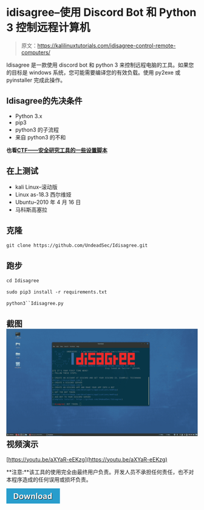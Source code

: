 # idisagree–使用 Discord Bot 和 Python 3 控制远程计算机

> 原文：<https://kalilinuxtutorials.com/idisagree-control-remote-computers/>

Idisagree 是一款使用 discord bot 和 python 3 来控制远程电脑的工具。如果您的目标是 windows 系统，您可能需要编译您的有效负载。使用 py2exe 或 pyinstaller 完成此操作。

## **Idisagree**的先决条件

*   Python 3.x
*   pip3
*   python3 的子流程
*   来自 python3 的不和

**也看[CTF——安全研究工具的一些设置脚本](https://kalilinuxtutorials.com/ctf-scripts-security-tools/)**

## **在**上测试

*   kali Linux–滚动版
*   Linux as-18.3 西尔维娅
*   Ubuntu–2010 年 4 月 16 日
*   马科斯高塞拉

## **克隆**

```
git clone https://github.com/UndeadSec/Idisagree.git
```

## **跑步**

```
cd Idisagree
```

```
sudo pip3 install -r requirements.txt
```

```
python3``Idisagree.py
```

## **截图** ![](img/b885b569c700262223dad221138ba580.png) **视频演示** 

[https://youtu.be/aXYaR-eEKzg](https://youtu.be/aXYaR-eEKzg)

**注意:**该工具的使用完全由最终用户负责。开发人员不承担任何责任，也不对本程序造成的任何误用或损坏负责。

[![](img/d861a9096555aeb1980fc054015933d7.png)](https://github.com/UndeadSec/Idisagree)